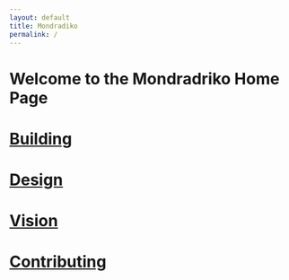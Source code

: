 ```yaml
---
layout: default
title: Mondradiko
permalink: /
---
```


# Welcome to the Mondradriko Home Page

# [Building](/mondradiko/building)
# [Design](/mondradiko/design)
# [Vision](/mondradiko/vision)
# [Contributing](/mondradiko/contributing)
